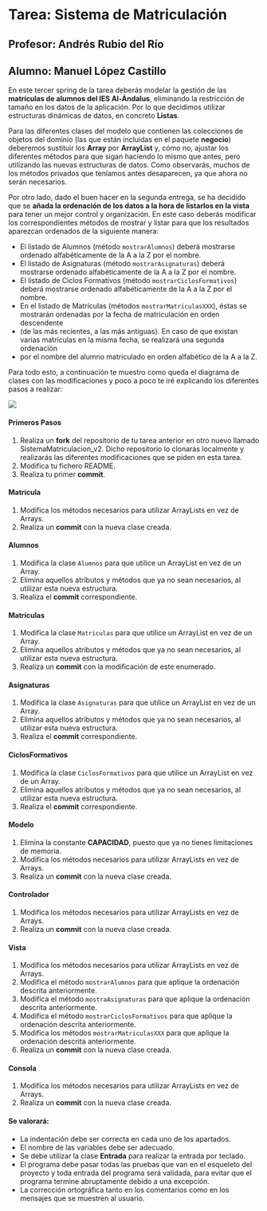 # Tarea: Sistema de Matriculación
## Profesor: Andrés Rubio del Río
## Alumno: Manuel López Castillo

En este tercer spring de la tarea deberás modelar la gestión de las **matrículas de alumnos del IES Al-Ándalus**, 
eliminando la restricción de tamaño en los datos de la aplicación. Por lo que decidimos utilizar estructuras dinámicas de datos, en concreto **Listas**.

Para las diferentes clases del modelo que contienen las colecciones de objetos del dominio (las que están incluidas en el paquete **negocio**) 
deberemos sustituir los **Array** por **ArrayList** y, cómo no, ajustar los diferentes métodos para que sigan haciendo lo mismo que antes, 
pero utilizando las nuevas estructuras de datos. Como observarás, muchos de los métodos privados que teníamos antes desaparecen, ya 
que ahora no serán necesarios.

Por otro lado, dado el buen hacer en la segunda entrega, se ha decidido que se **añada la ordenación de los datos a la hora de listarlos 
en la vista** para tener un mejor control y organización. En este caso deberás modificar los correspondientes métodos de mostrar y 
listar para que los resultados aparezcan ordenados de la siguiente manera:

- El listado de Alumnos (método `mostrarAlumnos`) deberá mostrarse ordenado alfabéticamente de la A a la Z por el nombre.
- El listado de Asignaturas (método `mostrarAsignaturas`) deberá mostrarse ordenado alfabéticamente de la A a la Z por el nombre.
- El listado de Ciclos Formativos (método `mostrarCiclosFormativos`) deberá mostrarse ordenado alfabéticamente de la A a la Z por el nombre.
- En el listado de Matrículas (métodos `mostrarMatriculasXXX`), éstas se mostrarán ordenadas por la fecha de matriculación en orden descendente 
- (de las más recientes, a las más antiguas). En caso de que existan varias matrículas en la misma fecha, se realizará una segunda ordenación 
- por el nombre del alumno matriculado en orden alfabético de la A a la Z.

Para todo esto, a continuación te muestro como queda el diagrama de clases con las modificaciones y poco a poco te iré explicando 
los diferentes pasos a realizar:

![](https://www.juntadeandalucia.es/educacion/gestionafp/datos/tareas/DAW/PRO_18966254/2024-25/DAW_PRO_7_2024-25_Individual__747917/DiagramaV3.png)


#### Primeros Pasos
1. Realiza un **fork** del repositorio de tu tarea anterior en otro nuevo llamado SistemaMatriculacion_v2. Dicho repositorio lo clonarás localmente y realizarás las diferentes modificaciones que se piden en esta tarea.
2. Modifica tu fichero README.
3. Realiza tu primer **commit**.

#### Matricula
1. Modifica los métodos necesarios para utilizar ArrayLists en vez de Arrays.
2. Realiza un **commit** con la nueva clase creada.

#### Alumnos
1. Modifica la clase `Alumnos` para que utilice un ArrayList en vez de un Array.
2. Elimina aquellos atributos y métodos que ya no sean necesarios, al utilizar esta nueva estructura.
3. Realiza el **commit** correspondiente.

#### Matriculas
1. Modifica la clase `Matriculas` para que utilice un ArrayList en vez de un Array.
2. Elimina aquellos atributos y métodos que ya no sean necesarios, al utilizar esta nueva estructura.
3. Realiza un **commit** con la modificación de este enumerado.

#### Asignaturas
1. Modifica la clase `Asignaturas` para que utilice un ArrayList en vez de un Array.
2. Elimina aquellos atributos y métodos que ya no sean necesarios, al utilizar esta nueva estructura.
3. Realiza el **commit** correspondiente.

#### CiclosFormativos
1. Modifica la clase `CiclosFormativos` para que utilice un ArrayList en vez de un Array.
2. Elimina aquellos atributos y métodos que ya no sean necesarios, al utilizar esta nueva estructura.
3. Realiza el **commit** correspondiente.

#### Modelo
1. Elimina la constante **CAPACIDAD**, puesto que ya no tienes limitaciones de memoria.
2. Modifica los métodos necesarios para utilizar ArrayLists en vez de Arrays.
3. Realiza un **commit** con la nueva clase creada.

#### Controlador
1. Modifica los métodos necesarios para utilizar ArrayLists en vez de Arrays.
2. Realiza un **commit** con la nueva clase creada.

#### Vista
1. Modifica los métodos necesarios para utilizar ArrayLists en vez de Arrays.
2. Modifica el método ``mostrarAlumnos`` para que aplique la ordenación descrita anteriormente.
3. Modifica el método ``mostraAsignaturas`` para que aplique la ordenación descrita anteriormente.
4. Modifica el método ``mostrarCiclosFormativos`` para que aplique la ordenación descrita anteriormente.
5. Modifica los métodos ``mostrarMatriculasXXX`` para que aplique la ordenación descrita anteriormente.
6. Realiza un **commit** con la nueva clase creada.

#### Consola
1. Modifica los métodos necesarios para utilizar ArrayLists en vez de Arrays.
2. Realiza un **commit** con la nueva clase creada.

#### Se valorará:

- La indentación debe ser correcta en cada uno de los apartados.
- El nombre de las variables debe ser adecuado.
- Se debe utilizar la clase **Entrada** para realizar la entrada por teclado.
- El programa debe pasar todas las pruebas que van en el esqueleto del proyecto y toda entrada del programa será validada, para evitar que el programa termine abruptamente debido a una excepción.
- La corrección ortográfica tanto en los comentarios como en los mensajes que se muestren al usuario.
